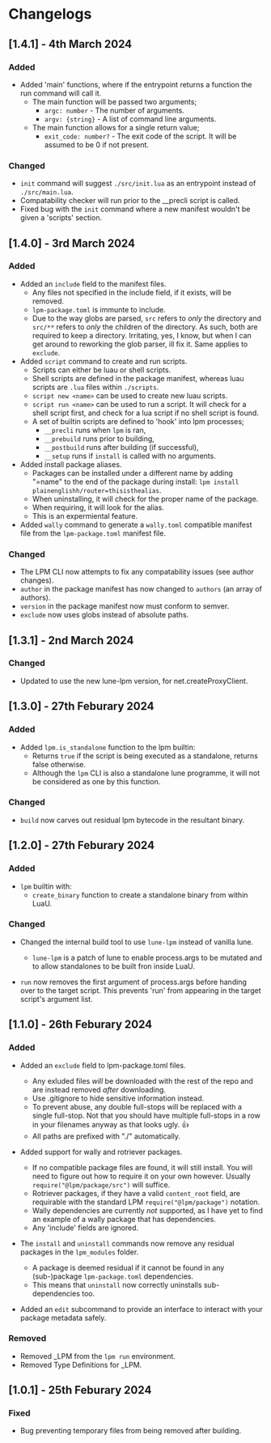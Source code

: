 <!-- markdownlint-disable MD023 -->
<!-- markdownlint-disable MD033 -->
<!-- markdownlint-disable MD024 -->

# Changelogs

## [1.4.1] - 4th March 2024

### Added

- Added 'main' functions, where if the entrypoint returns a function the run command will call it.
  - The main function will be passed two arguments;
    - `argc: number` - The number of arguments.
    - `argv: {string}` - A list of command line arguments.
  - The main function allows for a single return value;
    - `exit_code: number?` - The exit code of the script. It will be assumed to be 0 if not present.

### Changed

- `init` command will suggest `./src/init.lua` as an entrypoint instead of `./src/main.lua`.
- Compatability checker will run prior to the __precli script is called.
- Fixed bug with the `init` command where a new manifest wouldn't be given a 'scripts'
section.

## [1.4.0] - 3rd March 2024

### Added

- Added an `include` field to the manifest files.
  - Any files not specified in the include field, if it exists, will be removed.
  - `lpm-package.toml` is immunte to include.
  - Due to the way globs are parsed, `src` refers to *only* the directory and `src/**` refers to *only* the children of the directory. As such, both are required to keep a directory. Irritating, yes, I know, but when I can get around to reworking the glob parser, ill fix it. Same applies to `exclude`.
- Added `script` command to create and run scripts.
  - Scripts can either be luau or shell scripts.
  - Shell scripts are defined in the package manifest, whereas luau scripts are `.lua` files within `./scripts`.
  - `script new <name>` can be used to create new luau scripts.
  - `script run <name>` can be used to run a script. It will check for a shell script first, and check for a lua script if no shell script is found.
  - A set of builtin scripts are defined to 'hook' into lpm processes;
    - `__precli` runs when `lpm` is ran,
    - `__prebuild` runs prior to building,
    - `__postbuild` runs after building (if successful),
    - `__setup` runs if `install` is called with no arguments.
- Added install package aliases.
  - Packages can be installed under a different name by adding "=name" to the end of the package during install: `lpm install plainenglishh/router=thisisthealias`.
  - When uninstalling, it will check for the proper name of the package.
  - When requiring, it will look for the alias.
  - This is an expermiental feature.
- Added `wally` command to generate a `wally.toml` compatible manifest file from the `lpm-package.toml` manifest file.

### Changed

- The LPM CLI now attempts to fix any compatability issues (see author changes).
- `author` in the package manifest has now changed to `authors` (an array of authors).
- `version` in the package manifest now must conform to semver.
- `exclude` now uses globs instead of absolute paths.

## [1.3.1] - 2nd March 2024

### Changed

- Updated to use the new lune-lpm version, for net.createProxyClient.

## [1.3.0] - 27th Feburary 2024

### Added

- Added `lpm.is_standalone` function to the lpm builtin:
  - Returns `true` if the script is being executed as a standalone, returns false otherwise.
  - Although the `lpm` CLI is also a standalone lune programme, it will not be considered as one by this function.

### Changed

- `build` now carves out residual lpm bytecode in the resultant binary.

## [1.2.0] - 27th Feburary 2024

### Added

- `lpm` builtin with:
  - `create_binary` function to create a standalone binary from within LuaU.

### Changed

- Changed the internal build tool to use `lune-lpm` instead of vanilla lune.
  - `lune-lpm` is a patch of lune to enable process.args to be mutated and to allow standalones to be built fron inside LuaU.

- `run` now removes the first argument of process.args before handing over to the target script. This prevents 'run' from appearing in the target script's argument list.

## [1.1.0] - 26th Feburary 2024

### Added

- Added an `exclude` field to lpm-package.toml files.
  - Any exluded files *will* be downloaded with the rest of the repo and are instead removed *after* downloading.
  - Use .gitignore to hide sensitive information instead.
  - To prevent abuse, any double full-stops will be replaced with a single full-stop. Not that you should have multiple full-stops in a row in your filenames anyway as that looks ugly. 👍
  - All paths are prefixed with "./" automatically.

- Added support for wally and rotriever packages.
  - If no compatible package files are found, it will still install. You will need to figure out how to require it on your own however. Usually `require("@lpm/package/src")` will suffice.
  - Rotriever packages, if they have a valid `content_root` field, are requirable with the standard LPM `require("@lpm/package")` notation.
  - Wally dependencies are currently *not* supported, as I have yet to find an example of a wally package that has dependencies.
  - Any 'include' fields are ignored.

- The `install` and `uninstall` commands now remove any residual packages in the `lpm_modules` folder.
  - A package is deemed residual if it cannot be found in any (sub-)package `lpm-package.toml` dependencies.
  - This means that `uninstall` now correctly uninstalls sub-dependencies too.

- Added an `edit` subcommand to provide an interface to interact with your package metadata safely.

### Removed

- Removed _LPM from the `lpm run` environment.
- Removed Type Definitions for _LPM.

## [1.0.1] - 25th Feburary 2024

### Fixed

- Bug preventing temporary files from being removed after building.
